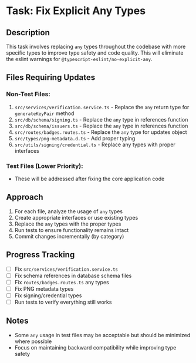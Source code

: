 # Task: Fix Explicit Any Types

## Description
This task involves replacing `any` types throughout the codebase with more specific types to improve type safety and code quality. This will eliminate the eslint warnings for `@typescript-eslint/no-explicit-any`.

## Files Requiring Updates

### Non-Test Files:
1. `src/services/verification.service.ts` - Replace the `any` return type for `generateKeyPair` method
2. `src/db/schema/signing.ts` - Replace the `any` type in references function
3. `src/db/schema/issuers.ts` - Replace the `any` type in references function
4. `src/routes/badges.routes.ts` - Replace the `any` type for updates object
5. `src/types/png-metadata.d.ts` - Add proper typing
6. `src/utils/signing/credential.ts` - Replace any types with proper interfaces

### Test Files (Lower Priority):
- These will be addressed after fixing the core application code

## Approach
1. For each file, analyze the usage of `any` types
2. Create appropriate interfaces or use existing types
3. Replace the `any` types with the proper types
4. Run tests to ensure functionality remains intact
5. Commit changes incrementally (by category)

## Progress Tracking
- [ ] Fix `src/services/verification.service.ts`
- [ ] Fix schema references in database schema files
- [ ] Fix `routes/badges.routes.ts` any types
- [ ] Fix PNG metadata types
- [ ] Fix signing/credential types
- [ ] Run tests to verify everything still works

## Notes
- Some `any` usage in test files may be acceptable but should be minimized where possible
- Focus on maintaining backward compatibility while improving type safety 